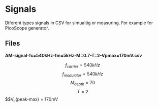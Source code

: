 
# Signals

Diferent types signals in CSV for simualtig or measuring. For example for PicoScope generator.

## Files

**AM-signal-fc=540kHz-fm=5kHz-M=0.7-T=2-Vpmax=170mV.csv**

$$f_{carrier} = 540kHz$$
$$f_{modulator} = 540kHz$$
$$M_{depth} = 70%$$
$$T = 2$$
$$V_{peak-max} = 170mV




